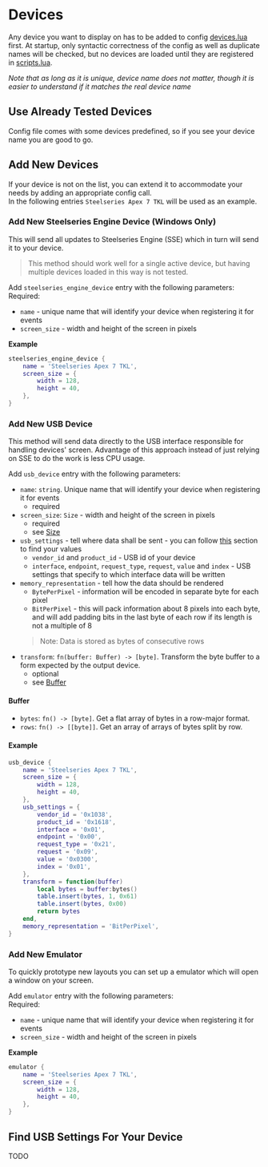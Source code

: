 # Devices

Any device you want to display on has to be added to config [devices.lua](../config/devices.lua) first.
At startup, only syntactic correctness of the config as well as duplicate names will be checked,
but no devices are loaded until they are registered in [scripts.lua](../config/scripts.lua).

_Note that as long as it is unique, device name does not matter, though it is easier to understand if it matches the
real device name_

## Use Already Tested Devices

Config file comes with some devices predefined, so if you see your device name you are good to go.

## Add New Devices

If your device is not on the list, you can extend it to accommodate your needs by adding an appropriate config call.  
In the following entries `Steelseries Apex 7 TKL` will be used as an example.

### Add New Steelseries Engine Device (Windows Only)

This will send all updates to Steelseries Engine (SSE) which in turn will send it to your device.

> This method should work well for a single active device, but having multiple devices loaded in this way is not tested.

Add `steelseries_engine_device` entry with the following parameters:
Required:

- `name` - unique name that will identify your device when registering it for events
- `screen_size` - width and height of the screen in pixels

**Example**

```lua
steelseries_engine_device {
    name = 'Steelseries Apex 7 TKL',
    screen_size = {
        width = 128,
        height = 40,
    },
}
```

### Add New USB Device

This method will send data directly to the USB interface responsible for handling devices' screen.
Advantage of this approach instead of just relying on SSE to do the work is less CPU usage.

Add `usb_device` entry with the following parameters:
- `name`: `string`. Unique name that will identify your device when registering it for events
    - required
- `screen_size`: `Size` - width and height of the screen in pixels
    - required
    - see [Size](user_scripts.md#size)
- `usb_settings` - tell where data shall be sent - you can follow [this](#find-usb-settings-for-your-device) section to
  find your values
    - `vendor_id` and `product_id` - USB id of your device
    - `interface`, `endpoint`, `request_type`, `request`, `value` and `index` - USB settings that specify to which
      interface data will be written
- `memory_representation` - tell how the data should be rendered
    - `BytePerPixel` - information will be encoded in separate byte for each pixel
    - `BitPerPixel` - this will pack information about 8 pixels into each byte, and will add padding bits in the last
      byte of each row if its length is not a multiple of 8
  > Note: Data is stored as bytes of consecutive rows
- `transform`: `fn(buffer: Buffer) -> [byte]`. Transform the byte buffer to a form expected by the output device.
    - optional
    - see [Buffer](#buffer)

#### Buffer

- `bytes`: `fn() -> [byte]`. Get a flat array of bytes in a row-major format.
- `rows`: `fn() -> [[byte]]`. Get an array of arrays of bytes split by row.

#### Example

```lua
usb_device {
    name = 'Steelseries Apex 7 TKL',
    screen_size = {
        width = 128,
        height = 40,
    },
    usb_settings = {
        vendor_id = '0x1038',
        product_id = '0x1618',
        interface = '0x01',
        endpoint = '0x00',
        request_type = '0x21',
        request = '0x09',
        value = '0x0300',
        index = '0x01',
    },
    transform = function(buffer)
        local bytes = buffer:bytes()
        table.insert(bytes, 1, 0x61)
        table.insert(bytes, 0x00)
        return bytes
    end,
    memory_representation = 'BitPerPixel',
}
```

### Add New Emulator

To quickly prototype new layouts you can set up a emulator which will open a window on your screen.

Add `emulator` entry with the following parameters:  
Required:

- `name` - unique name that will identify your device when registering it for events
- `screen_size` - width and height of the screen in pixels

**Example**

```lua
emulator {
    name = 'Steelseries Apex 7 TKL',
    screen_size = {
        width = 128,
        height = 40,
    },
}
```

## Find USB Settings For Your Device

TODO